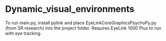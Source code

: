 # Dynamic_visual_environments

To run main.py, install pylink and place EyeLinkCoreGraphicsPsychoPy.py (from SR research) into the project folder. 
Requires EyeLink 1000 Plus to run with eye tracking. 
